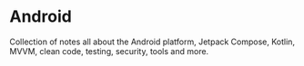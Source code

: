 # Android
Collection of notes all about the Android platform, Jetpack Compose, Kotlin, MVVM, clean code, testing, security, tools and more.
